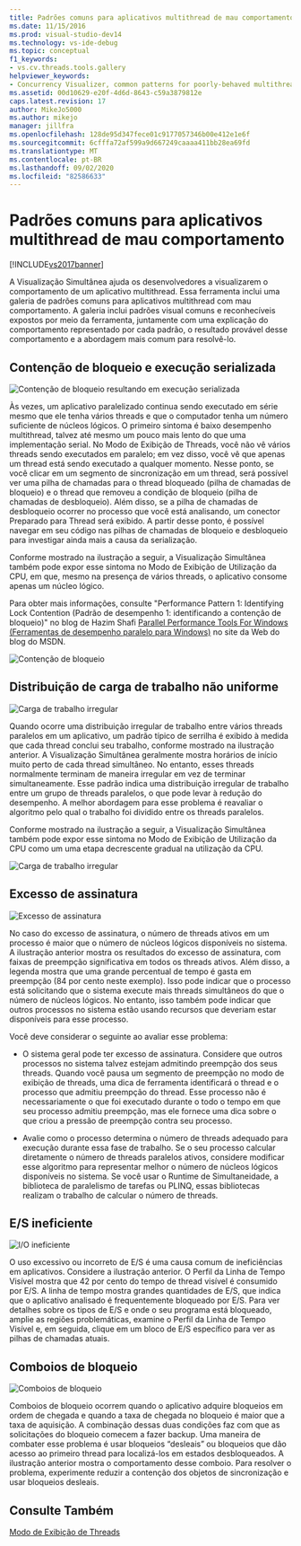 ```yaml
---
title: Padrões comuns para aplicativos multithread de mau comportamento | Microsoft Docs
ms.date: 11/15/2016
ms.prod: visual-studio-dev14
ms.technology: vs-ide-debug
ms.topic: conceptual
f1_keywords:
- vs.cv.threads.tools.gallery
helpviewer_keywords:
- Concurrency Visualizer, common patterns for poorly-behaved multithreaded applications
ms.assetid: 00d10629-e20f-4d6d-8643-c59a3879812e
caps.latest.revision: 17
author: MikeJo5000
ms.author: mikejo
manager: jillfra
ms.openlocfilehash: 128de95d347fece01c9177057346b00e412e1e6f
ms.sourcegitcommit: 6cfffa72af599a9d667249caaaa411bb28ea69fd
ms.translationtype: MT
ms.contentlocale: pt-BR
ms.lasthandoff: 09/02/2020
ms.locfileid: "82586633"
---
```

# <a name="common-patterns-for-poorly-behaved-multithreaded-applications"></a>Padrões comuns para aplicativos multithread de mau comportamento
[!INCLUDE[vs2017banner](../includes/vs2017banner.md)]

A Visualização Simultânea ajuda os desenvolvedores a visualizarem o comportamento de um aplicativo multithread. Essa ferramenta inclui uma galeria de padrões comuns para aplicativos multithread com mau comportamento. A galeria inclui padrões visual comuns e reconhecíveis expostos por meio da ferramenta, juntamente com uma explicação do comportamento representado por cada padrão, o resultado provável desse comportamento e a abordagem mais comum para resolvê-lo.  
  
## <a name="lock-contention-and-serialized-execution"></a>Contenção de bloqueio e execução serializada  
 ![Contenção de bloqueio resultando em execução serializada](../profiling/media/lockcontention-serialized.png "LockContention_Serialized")  
  
 Às vezes, um aplicativo paralelizado continua sendo executado em série mesmo que ele tenha vários threads e que o computador tenha um número suficiente de núcleos lógicos. O primeiro sintoma é baixo desempenho multithread, talvez até mesmo um pouco mais lento do que uma implementação serial. No Modo de Exibição de Threads, você não vê vários threads sendo executados em paralelo; em vez disso, você vê que apenas um thread está sendo executado a qualquer momento. Nesse ponto, se você clicar em um segmento de sincronização em um thread, será possível ver uma pilha de chamadas para o thread bloqueado (pilha de chamadas de bloqueio) e o thread que removeu a condição de bloqueio (pilha de chamadas de desbloqueio). Além disso, se a pilha de chamadas de desbloqueio ocorrer no processo que você está analisando, um conector Preparado para Thread será exibido. A partir desse ponto, é possível navegar em seu código nas pilhas de chamadas de bloqueio e desbloqueio para investigar ainda mais a causa da serialização.  
  
 Conforme mostrado na ilustração a seguir, a Visualização Simultânea também pode expor esse sintoma no Modo de Exibição de Utilização da CPU, em que, mesmo na presença de vários threads, o aplicativo consome apenas um núcleo lógico.  
  
 Para obter mais informações, consulte "Performance Pattern 1: Identifying Lock Contention (Padrão de desempenho 1: identificando a contenção de bloqueio)" no blog de Hazim Shafi [Parallel Performance Tools For Windows (Ferramentas de desempenho paralelo para Windows)](https://docs.microsoft.com/archive/blogs/hshafi/) no site da Web do blog do MSDN.  
  
 ![Contenção de bloqueio](../profiling/media/lockcontention-2.png "LockContention_2")  
  
## <a name="uneven-workload-distribution"></a>Distribuição de carga de trabalho não uniforme  
 ![Carga de trabalho irregular](../profiling/media/unevenworkload-1.png "UnevenWorkLoad_1")  
  
 Quando ocorre uma distribuição irregular de trabalho entre vários threads paralelos em um aplicativo, um padrão típico de serrilha é exibido à medida que cada thread conclui seu trabalho, conforme mostrado na ilustração anterior. A Visualização Simultânea geralmente mostra horários de início muito perto de cada thread simultâneo. No entanto, esses threads normalmente terminam de maneira irregular em vez de terminar simultaneamente. Esse padrão indica uma distribuição irregular de trabalho entre um grupo de threads paralelos, o que pode levar à redução do desempenho. A melhor abordagem para esse problema é reavaliar o algoritmo pelo qual o trabalho foi dividido entre os threads paralelos.  
  
 Conforme mostrado na ilustração a seguir, a Visualização Simultânea também pode expor esse sintoma no Modo de Exibição de Utilização da CPU como um uma etapa decrescente gradual na utilização da CPU.  
  
 ![Carga de trabalho irregular](../profiling/media/unevenworkload-2.png "UnevenWorkload_2")  
  
## <a name="oversubscription"></a>Excesso de assinatura  
 ![Excesso de assinatura](../profiling/media/oversubscription.png "Excesso de assinatura")  
  
 No caso do excesso de assinatura, o número de threads ativos em um processo é maior que o número de núcleos lógicos disponíveis no sistema. A ilustração anterior mostra os resultados do excesso de assinatura, com faixas de preempção significativa em todos os threads ativos. Além disso, a legenda mostra que uma grande percentual de tempo é gasta em preempção (84 por cento neste exemplo). Isso pode indicar que o processo está solicitando que o sistema execute mais threads simultâneos do que o número de núcleos lógicos. No entanto, isso também pode indicar que outros processos no sistema estão usando recursos que deveriam estar disponíveis para esse processo.  
  
 Você deve considerar o seguinte ao avaliar esse problema:  
  
- O sistema geral pode ter excesso de assinatura. Considere que outros processos no sistema talvez estejam admitindo preempção dos seus threads. Quando você pausa um segmento de preempção no modo de exibição de threads, uma dica de ferramenta identificará o thread e o processo que admitiu preempção do thread. Esse processo não é necessariamente o que foi executado durante o todo o tempo em que seu processo admitiu preempção, mas ele fornece uma dica sobre o que criou a pressão de preempção contra seu processo.  
  
- Avalie como o processo determina o número de threads adequado para execução durante essa fase de trabalho. Se o seu processo calcular diretamente o número de threads paralelos ativos, considere modificar esse algoritmo para representar melhor o número de núcleos lógicos disponíveis no sistema. Se você usar o Runtime de Simultaneidade, a biblioteca de paralelismo de tarefas ou PLINQ, essas bibliotecas realizam o trabalho de calcular o número de threads.  
  
## <a name="inefficient-io"></a>E/S ineficiente  
 ![I&#47;O ineficiente](../profiling/media/inefficient-io.png "Inefficient_IO")  
  
 O uso excessivo ou incorreto de E/S é uma causa comum de ineficiências em aplicativos. Considere a ilustração anterior. O Perfil da Linha de Tempo Visível mostra que 42 por cento do tempo de thread visível é consumido por E/S. A linha de tempo mostra grandes quantidades de E/S, que indica que o aplicativo analisado é frequentemente bloqueado por E/S. Para ver detalhes sobre os tipos de E/S e onde o seu programa está bloqueado, amplie as regiões problemáticas, examine o Perfil da Linha de Tempo Visível e, em seguida, clique em um bloco de E/S específico para ver as pilhas de chamadas atuais.  
  
## <a name="lock-convoys"></a>Comboios de bloqueio  
 ![Comboios de bloqueio](../profiling/media/lock-convoys.png "Lock_Convoys")  
  
 Comboios de bloqueio ocorrem quando o aplicativo adquire bloqueios em ordem de chegada e quando a taxa de chegada no bloqueio é maior que a taxa de aquisição. A combinação dessas duas condições faz com que as solicitações do bloqueio comecem a fazer backup. Uma maneira de combater esse problema é usar bloqueios “desleais” ou bloqueios que dão acesso ao primeiro thread para localizá-los em estados desbloqueados. A ilustração anterior mostra o comportamento desse comboio. Para resolver o problema, experimente reduzir a contenção dos objetos de sincronização e usar bloqueios desleais.  
  
## <a name="see-also"></a>Consulte Também  
 [Modo de Exibição de Threads](../profiling/threads-view-parallel-performance.md)
